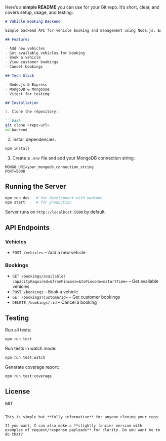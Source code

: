 Here’s a **simple README** you can use for your Git repo. It’s short, clear, and covers setup, usage, and testing:

````markdown
# Vehicle Booking Backend

Simple backend API for vehicle booking and management using Node.js, Express, and MongoDB.

## Features

- Add new vehicles
- Get available vehicles for booking
- Book a vehicle
- View customer bookings
- Cancel bookings

## Tech Stack

- Node.js & Express
- MongoDB & Mongoose
- Vitest for testing

## Installation

1. Clone the repository:

```bash
git clone <repo-url>
cd backend
````

2. Install dependencies:

```bash
npm install
```

3. Create a `.env` file and add your MongoDB connection string:

```env
MONGO_URI=your_mongodb_connection_string
PORT=5000
```

## Running the Server

```bash
npm run dev   # for development with nodemon
npm start     # for production
```

Server runs on `http://localhost:5000` by default.

## API Endpoints

### Vehicles

* `POST /vehicles` – Add a new vehicle

### Bookings

* `GET /bookings/available?capacityRequired=&fromPincode=&toPincode=&startTime=` – Get available vehicles
* `POST /bookings` – Book a vehicle
* `GET /bookings?customerId=` – Get customer bookings
* `DELETE /bookings/:id` – Cancel a booking

## Testing

Run all tests:

```bash
npm run test
```

Run tests in watch mode:

```bash
npm run test:watch
```

Generate coverage report:

```bash
npm run test:coverage
```

## License

MIT

```

This is simple but **fully informative** for anyone cloning your repo.  

If you want, I can also make a **slightly fancier version with examples of request/response payloads** for clarity. Do you want me to do that?
```
